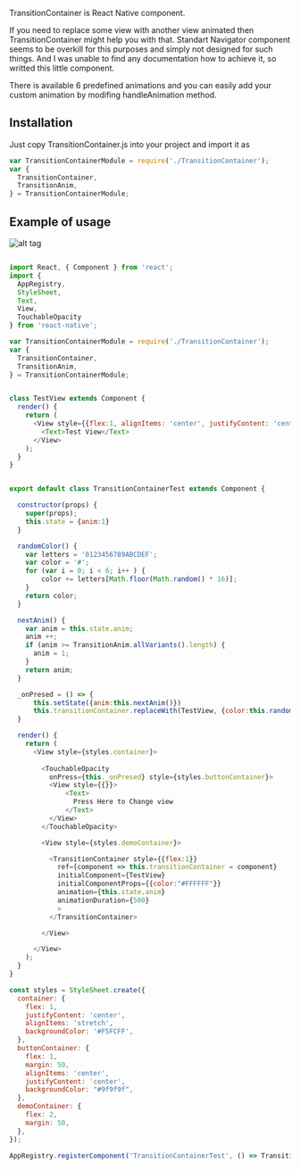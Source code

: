 TransitionContainer is React Native component.

If you need to replace some view with another view animated then TransitionContainer might help you with that.
Standart Navigator component seems to be overkill for this purposes and simply not designed for such things. And I was unable to find any documentation how to achieve it, so writted this little component.

There is available 6 predefined animations and you can easily add your custom animation by modifing handleAnimation method.

## Installation

Just copy TransitionContainer.js into your project and import it as

```javascript
var TransitionContainerModule = require('./TransitionContainer');
var {
  TransitionContainer,
  TransitionAnim,
} = TransitionContainerModule;
```

## Example of usage

![alt tag](https://github.com/muhaos/TransitionContainer/blob/master/demo.gif)


```javascript

import React, { Component } from 'react';
import {
  AppRegistry,
  StyleSheet,
  Text,
  View,
  TouchableOpacity
} from 'react-native';

var TransitionContainerModule = require('./TransitionContainer');
var {
  TransitionContainer,
  TransitionAnim,
} = TransitionContainerModule;


class TestView extends Component {
  render() {
    return (
      <View style={{flex:1, alignItems: 'center', justifyContent: 'center', backgroundColor:this.props.color}}>
        <Text>Test View</Text>
      </View>
    );
  }
}


export default class TransitionContainerTest extends Component {

  constructor(props) {
    super(props);
    this.state = {anim:1}
  }

  randomColor() {
    var letters = '0123456789ABCDEF';
    var color = '#';
    for (var i = 0; i < 6; i++ ) {
        color += letters[Math.floor(Math.random() * 16)];
    }
    return color;
  }

  nextAnim() {
    var anim = this.state.anim;
    anim ++;
    if (anim >= TransitionAnim.allVariants().length) {
      anim = 1;
    }
    return anim;
  }

  _onPresed = () => {
      this.setState({anim:this.nextAnim()})
      this.transitionContainer.replaceWith(TestView, {color:this.randomColor()});
  }

  render() {
    return (
      <View style={styles.container}>
        
        <TouchableOpacity
          onPress={this._onPresed} style={styles.buttonContainer}>
          <View style={{}}>
              <Text>
                Press Here to Change view
              </Text>
          </View>
        </TouchableOpacity>

        <View style={styles.demoContainer}>

          <TransitionContainer style={{flex:1}}
            ref={component => this.transitionContainer = component}
            initialComponent={TestView}
            initialComponentProps={{color:"#FFFFFF"}}
            animation={this.state.anim}
            animationDuration={500}
            >
          </TransitionContainer>

        </View>

      </View>
    );
  }
}

const styles = StyleSheet.create({
  container: {
    flex: 1,
    justifyContent: 'center',
    alignItems: 'stretch',
    backgroundColor: '#F5FCFF',
  },
  buttonContainer: {
    flex: 1,
    margin: 50,
    alignItems: 'center',
    justifyContent: 'center',
    backgroundColor: "#9f9f9f",
  },
  demoContainer: {
    flex: 2,
    margin: 50,
  },
});

AppRegistry.registerComponent('TransitionContainerTest', () => TransitionContainerTest);

```

